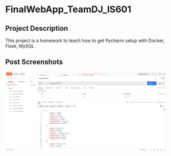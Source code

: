 # FinalWebApp_TeamDJ_IS601
## Project Description
This project is a homework to teach how to get Pycharm setup with Docker, Flask, MySQL

## Post Screenshots
![postman request output](./screenshots/postman.png)